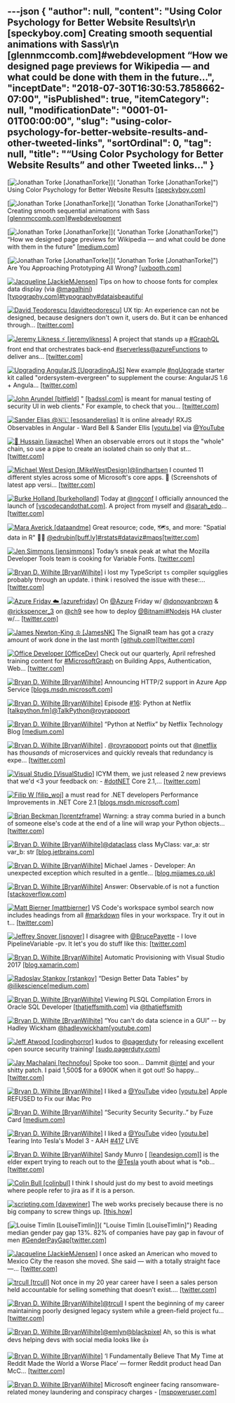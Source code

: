 ---json
{
  "author": null,
  "content": "Using Color Psychology for Better Website Results\r\n      [speckyboy.com] Creating smooth sequential animations with Sass\r\n      [glennmccomb.com]#webdevelopment “How we designed page previews for Wikipedia — and what could be done with them in the future...",
  "inceptDate": "2018-07-30T16:30:53.7858662-07:00",
  "isPublished": true,
  "itemCategory": null,
  "modificationDate": "0001-01-01T00:00:00",
  "slug": "using-color-psychology-for-better-website-results-and-other-tweeted-links",
  "sortOrdinal": 0,
  "tag": null,
  "title": "“Using Color Psychology for Better Website Results” and other Tweeted links…"
}
---

[<img alt="Jonathan Torke [JonathanTorke]" src="https://songhay.blob.core.windows.net/shared-social-twitter/JonathanTorke.jpg">]( "Jonathan Torke [JonathanTorke]") Using Color Psychology for Better Website Results [[speckyboy.com]](https://speckyboy.com/color-psychology-better-website-results/)

[<img alt="Jonathan Torke [JonathanTorke]" src="https://songhay.blob.core.windows.net/shared-social-twitter/JonathanTorke.jpg">]( "Jonathan Torke [JonathanTorke]") Creating smooth sequential animations with Sass [[glennmccomb.com]](https://glennmccomb.com/articles/creating-smooth-sequential-animations-with-sass/)[#webdevelopment](http://twitter.com/search?q=%23webdevelopment)

[<img alt="Jonathan Torke [JonathanTorke]" src="https://songhay.blob.core.windows.net/shared-social-twitter/JonathanTorke.jpg">]( "Jonathan Torke [JonathanTorke]") “How we designed page previews for Wikipedia — and what could be done with them in the future” [[medium.com]](https://medium.com/freely-sharing-the-sum-of-all-knowledge/how-we-designed-page-previews-for-wikipedia-and-what-could-be-done-with-them-in-the-future-7a5fa6b07b96)

[<img alt="Jonathan Torke [JonathanTorke]" src="https://songhay.blob.core.windows.net/shared-social-twitter/JonathanTorke.jpg">]( "Jonathan Torke [JonathanTorke]") Are You Approaching Prototyping All Wrong? [[uxbooth.com]](http://www.uxbooth.com/articles/are-you-approaching-prototyping-all-wrong/)

[<img alt="Jacqueline [JackieMJensen]" src="https://songhay.blob.core.windows.net/shared-social-twitter/JackieMJensen.jpg">](https://t.co/DYdE13nkCx "Jacqueline [JackieMJensen]") Tips on how to choose fonts for complex data display (via [@magalhini](http://twitter.com/magalhini)) [[typography.com]](https://www.typography.com/blog/fonts-for-complex-data?utm_campaign=Revue%20newsletter&utm_medium=Newsletter&utm_source=Coffee%20Table%20Typography)[#typography](http://twitter.com/search?q=%23typography)[#dataisbeautiful](http://twitter.com/search?q=%23dataisbeautiful)

[<img alt="David Teodorescu [davidteodorescu]" src="https://songhay.blob.core.windows.net/shared-social-twitter/davidteodorescu.jpg">](https://t.co/2DVE43FwOK "David Teodorescu [davidteodorescu]") UX tip: An experience can not be designed, because designers don't own it, users do. But it can be enhanced through… [[twitter.com]](https://twitter.com/i/web/status/987016501235503105)

[<img alt="Jeremy Likness ⚡️ [jeremylikness]" src="https://songhay.blob.core.windows.net/shared-social-twitter/jeremylikness.jpg">](https://t.co/IbLCTBQJ41 "Jeremy Likness ⚡️ [jeremylikness]") A project that stands up a [#GraphQL](http://twitter.com/search?q=%23GraphQL) front end that orchestrates back-end [#serverless](http://twitter.com/search?q=%23serverless)[@azureFunctions](http://twitter.com/azureFunctions) to deliver ans… [[twitter.com]](https://twitter.com/i/web/status/987028181461929985)

[<img alt="Upgrading AngularJS [UpgradingAJS]" src="https://songhay.blob.core.windows.net/shared-social-twitter/UpgradingAJS.jpg">](https://t.co/XDuJ7YrPXw "Upgrading AngularJS [UpgradingAJS]") New example [#ngUpgrade](http://twitter.com/search?q=%23ngUpgrade) starter kit called "ordersystem-evergreen" to supplement the course: AngularJS 1.6 + Angula… [[twitter.com]](https://twitter.com/i/web/status/987064988241047552)

[<img alt="John Arundel [bitfield]" src="https://songhay.blob.core.windows.net/shared-social-twitter/bitfield.jpeg">](https://t.co/OfjPk1VNvq "John Arundel [bitfield]") " [[badssl.com]](http://badssl.com) is meant for manual testing of security UI in web clients." For example, to check that you… [[twitter.com]](https://twitter.com/i/web/status/987348691827732480)

[<img alt="Sander Elias @🇳🇱 [esosanderelias]" src="https://songhay.blob.core.windows.net/shared-social-twitter/esosanderelias.jpg">](https://t.co/kYSSi1QwqL "Sander Elias @🇳🇱 [esosanderelias]") It is online already! RXJS Observables in Angular - Ward Bell &amp; Sander Ellis [[youtu.be]](https://youtu.be/q--U25yPTrA) via [@YouTube](http://twitter.com/YouTube)

[<img alt="🥑 Hussain [jawache]" src="https://songhay.blob.core.windows.net/shared-social-twitter/jawache.jpg">](https://t.co/VIYu5DqIan "🥑 Hussain [jawache]") When an observable errors out it stops the "whole" chain, so use a pipe to create an isolated chain so only that st… [[twitter.com]](https://twitter.com/i/web/status/987103315812077569)

[<img alt="Michael West Design [MikeWestDesign]" src="https://songhay.blob.core.windows.net/shared-social-twitter/MikeWestDesign.jpg">](https://t.co/1EaZ3ofL6M "Michael West Design [MikeWestDesign]")[@lindhartsen](http://twitter.com/lindhartsen) I counted 11 different styles across some of Microsoft's core apps. 😬 (Screenshots of latest app versi… [[twitter.com]](https://twitter.com/i/web/status/987112506190630912)

[<img alt="Burke Holland [burkeholland]" src="https://songhay.blob.core.windows.net/shared-social-twitter/burkeholland.jpg">](https://t.co/M8DfQvtgNl "Burke Holland [burkeholland]") Today at [@ngconf](http://twitter.com/ngconf) I officially announced the launch of [[vscodecandothat.com]](http://vscodecandothat.com). A project from myself and [@sarah_edo](http://twitter.com/sarah_edo)… [[twitter.com]](https://twitter.com/i/web/status/987047016168488960)

[<img alt="Mara Averick [dataandme]" src="https://songhay.blob.core.windows.net/shared-social-twitter/dataandme.jpg">](https://t.co/ZANWJjC3FT "Mara Averick [dataandme]") Great resource; code, 🗺s, and more: "Spatial data in R" 👨‍🏫 [@edrubin](http://twitter.com/edrubin)[[buff.ly]](https://buff.ly/2HaIgwh)[#rstats](http://twitter.com/search?q=%23rstats)[#dataviz](http://twitter.com/search?q=%23dataviz)[#maps](http://twitter.com/search?q=%23maps)[[twitter.com]](https://twitter.com/dataandme/status/987039655408422914/photo/1)

[<img alt="Jen Simmons [jensimmons]" src="https://songhay.blob.core.windows.net/shared-social-twitter/jensimmons.jpg">](https://t.co/8FEcRMJN4d "Jen Simmons [jensimmons]") Today’s sneak peak at what the Mozilla Developer Tools team is cooking for Variable Fonts. [[twitter.com]](https://twitter.com/jensimmons/status/987037057087352833/video/1)

[<img alt="Bryan D. Wilhite [BryanWilhite]" src="https://songhay.blob.core.windows.net/shared-social-twitter/BryanWilhite.jpeg">](http://t.co/UNdqV0Z1zz "Bryan D. Wilhite [BryanWilhite]") i lost my TypeScript `ts` compiler squigglies probably through an update. i think i resolved the issue with these:… [[twitter.com]](https://twitter.com/i/web/status/987440459269091328)

[<img alt="Azure Friday ☁️ [azurefriday]" src="https://songhay.blob.core.windows.net/shared-social-twitter/azurefriday.jpg">](https://t.co/gn2midaA1V "Azure Friday ☁️ [azurefriday]") On [@Azure](http://twitter.com/Azure) Friday w/ [@donovanbrown](http://twitter.com/donovanbrown) &amp; [@rickspencer_3](http://twitter.com/rickspencer_3) on [@ch9](http://twitter.com/ch9) see how to deploy [@Bitnami](http://twitter.com/Bitnami)[#Nodejs](http://twitter.com/search?q=%23Nodejs) HA cluster w/… [[twitter.com]](https://twitter.com/i/web/status/987209645159690240)

[<img alt="James Newton-King ♔ [JamesNK]" src="https://songhay.blob.core.windows.net/shared-social-twitter/JamesNK.jpeg">](http://t.co/NT5azIWwVG "James Newton-King ♔ [JamesNK]") The SignalR team has got a crazy amount of work done in the last month [[github.com]](https://github.com/aspnet/SignalR/pulse/monthly)[[twitter.com]](https://twitter.com/JamesNK/status/987258087495974913/photo/1)

[<img alt="Office Developer [OfficeDev]" src="https://songhay.blob.core.windows.net/shared-social-twitter/OfficeDev.png">](http://t.co/oeU0p6Ws0a "Office Developer [OfficeDev]") Check out our quarterly, April refreshed training content for [#MicrosoftGraph](http://twitter.com/search?q=%23MicrosoftGraph) on Building Apps, Authentication, Web… [[twitter.com]](https://twitter.com/i/web/status/987059727799468032)

[<img alt="Bryan D. Wilhite [BryanWilhite]" src="https://songhay.blob.core.windows.net/shared-social-twitter/BryanWilhite.jpeg">](http://t.co/UNdqV0Z1zz "Bryan D. Wilhite [BryanWilhite]") Announcing HTTP/2 support in Azure App Service [[blogs.msdn.microsoft.com]](https://blogs.msdn.microsoft.com/appserviceteam/2018/04/13/announcing-http2-support-in-azure-app-service/)

[<img alt="Bryan D. Wilhite [BryanWilhite]" src="https://songhay.blob.core.windows.net/shared-social-twitter/BryanWilhite.jpeg">](http://t.co/UNdqV0Z1zz "Bryan D. Wilhite [BryanWilhite]") Episode [#16](http://twitter.com/search?q=%2316): Python at Netflix [[talkpython.fm]](https://talkpython.fm/episodes/show/16/python-at-netflix)[@TalkPython](http://twitter.com/TalkPython)[@royrapoport](http://twitter.com/royrapoport)

[<img alt="Bryan D. Wilhite [BryanWilhite]" src="https://songhay.blob.core.windows.net/shared-social-twitter/BryanWilhite.jpeg">](http://t.co/UNdqV0Z1zz "Bryan D. Wilhite [BryanWilhite]") “Python at Netflix” by Netflix Technology Blog [[medium.com]](https://medium.com/netflix-techblog/python-at-netflix-86b6028b3b3e)

[<img alt="Bryan D. Wilhite [BryanWilhite]" src="https://songhay.blob.core.windows.net/shared-social-twitter/BryanWilhite.jpeg">](http://t.co/UNdqV0Z1zz "Bryan D. Wilhite [BryanWilhite]") . [@royrapoport](http://twitter.com/royrapoport) points out that [@netflix](http://twitter.com/netflix) has _thousands_ of microservices and quickly reveals that redundancy is expe… [[twitter.com]](https://twitter.com/i/web/status/987453734899793920)

[<img alt="Visual Studio [VisualStudio]" src="https://songhay.blob.core.windows.net/shared-social-twitter/VisualStudio.jpg">](http://t.co/OqnL9IGcUY "Visual Studio [VisualStudio]") ICYM them, we just released 2 new previews that we'd &lt;3 your feedback on: - [#dotNET](http://twitter.com/search?q=%23dotNET) Core 2.1,… [[twitter.com]](https://twitter.com/i/web/status/986671200142323713)

[<img alt="Filip W [filip_woj]" src="https://songhay.blob.core.windows.net/shared-social-twitter/filip_woj.jpg">](http://t.co/VCkinoHijZ "Filip W [filip_woj]") a must read for .NET developers Performance Improvements in .NET Core 2.1 [[blogs.msdn.microsoft.com]](https://blogs.msdn.microsoft.com/dotnet/2018/04/18/performance-improvements-in-net-core-2-1/)

[<img alt="Brian Beckman [lorentzframe]" src="https://songhay.blob.core.windows.net/shared-social-twitter/lorentzframe.jpg">](http://t.co/aC5mXb9iZQ "Brian Beckman [lorentzframe]") Warning: a stray comma buried in a bunch of someone else's code at the end of a line will wrap your Python objects… [[twitter.com]](https://twitter.com/i/web/status/986951605860749312)

[<img alt="Bryan D. Wilhite [BryanWilhite]" src="https://songhay.blob.core.windows.net/shared-social-twitter/BryanWilhite.jpeg">](http://t.co/UNdqV0Z1zz "Bryan D. Wilhite [BryanWilhite]")[@dataclass](http://twitter.com/dataclass) class MyClass: var_a: str var_b: str [[blog.jetbrains.com]](https://blog.jetbrains.com/pycharm/2018/04/python-37-introducing-data-class/)

[<img alt="Bryan D. Wilhite [BryanWilhite]" src="https://songhay.blob.core.windows.net/shared-social-twitter/BryanWilhite.jpeg">](http://t.co/UNdqV0Z1zz "Bryan D. Wilhite [BryanWilhite]") Michael James - Developer: An unexpected exception which resulted in a gentle... [[blog.mjjames.co.uk]](http://blog.mjjames.co.uk/2018/04/an-unexpected-exception-which-resulted.html?spref=tw)

[<img alt="Bryan D. Wilhite [BryanWilhite]" src="https://songhay.blob.core.windows.net/shared-social-twitter/BryanWilhite.jpeg">](http://t.co/UNdqV0Z1zz "Bryan D. Wilhite [BryanWilhite]") Answer: Observable.of is not a function [[stackoverflow.com]](https://stackoverflow.com/a/47166450/22944?stw=2)

[<img alt="Matt Bierner [mattbierner]" src="https://songhay.blob.core.windows.net/shared-social-twitter/mattbierner.jpg">](https://t.co/NnCC3iFhHa "Matt Bierner [mattbierner]") VS Code's workspace symbol search now includes headings from all [#markdown](http://twitter.com/search?q=%23markdown) files in your workspace. Try it out in t… [[twitter.com]](https://twitter.com/i/web/status/986706258982912000)

[<img alt="Jeffrey Snover [jsnover]" src="https://songhay.blob.core.windows.net/shared-social-twitter/jsnover.jpg">](https://t.co/QYHvGE7Gju "Jeffrey Snover [jsnover]") I disagree with [@BrucePayette](http://twitter.com/BrucePayette) - I love PipelineVariable -pv. It let's you do stuff like this: [[twitter.com]](https://twitter.com/jsnover/status/986950724746702849/photo/1)

[<img alt="Bryan D. Wilhite [BryanWilhite]" src="https://songhay.blob.core.windows.net/shared-social-twitter/BryanWilhite.jpeg">](http://t.co/UNdqV0Z1zz "Bryan D. Wilhite [BryanWilhite]") Automatic Provisioning with Visual Studio 2017 [[blog.xamarin.com]](https://blog.xamarin.com/automatic-provisioning-visual-studio-2017/)

[<img alt="Radoslav Stankov [rstankov]" src="https://songhay.blob.core.windows.net/shared-social-twitter/rstankov.jpg">](http://t.co/udSjKq1Cwf "Radoslav Stankov [rstankov]") “Design Better Data Tables” by [@ilikescience](http://twitter.com/ilikescience)[[medium.com]](https://medium.com/mission-log/design-better-data-tables-430a30a00d8c)

[<img alt="Bryan D. Wilhite [BryanWilhite]" src="https://songhay.blob.core.windows.net/shared-social-twitter/BryanWilhite.jpeg">](http://t.co/UNdqV0Z1zz "Bryan D. Wilhite [BryanWilhite]") Viewing PLSQL Compilation Errors in Oracle SQL Developer [[thatjeffsmith.com]](https://www.thatjeffsmith.com/archive/2012/01/viewing-plsql-compilation-errors-in-oracle-sql-developer/) via [@thatjeffsmith](http://twitter.com/thatjeffsmith)

[<img alt="Bryan D. Wilhite [BryanWilhite]" src="https://songhay.blob.core.windows.net/shared-social-twitter/BryanWilhite.jpeg">](http://t.co/UNdqV0Z1zz "Bryan D. Wilhite [BryanWilhite]") “You can't do data science in a GUI” -- by Hadley Wickham [@hadleywickham](http://twitter.com/hadleywickham)[[youtube.com]](https://www.youtube.com/watch?v=PURtmHwk_-0)

[<img alt="Jeff Atwood [codinghorror]" src="https://songhay.blob.core.windows.net/shared-social-twitter/codinghorror.png">](http://t.co/rM9N1bQpLr "Jeff Atwood [codinghorror]") kudos to [@pagerduty](http://twitter.com/pagerduty) for releasing excellent open source security training! [[sudo.pagerduty.com]](https://sudo.pagerduty.com/for_everyone/)

[<img alt="Jay Machalani [technofou]" src="https://songhay.blob.core.windows.net/shared-social-twitter/technofou.jpg">](http://t.co/6gpsdWVMLD "Jay Machalani [technofou]") Spoke too soon... Dammit [@intel](http://twitter.com/intel) and your shitty patch. I paid 1,500$ for a 6900K when it got out! So happy… [[twitter.com]](https://twitter.com/i/web/status/986806116842659841)

[<img alt="Bryan D. Wilhite [BryanWilhite]" src="https://songhay.blob.core.windows.net/shared-social-twitter/BryanWilhite.jpeg">](http://t.co/UNdqV0Z1zz "Bryan D. Wilhite [BryanWilhite]") I liked a [@YouTube](http://twitter.com/YouTube) video [[youtu.be]](http://youtu.be/9-NU7yOSElE?a) Apple REFUSED to Fix our iMac Pro

[<img alt="Bryan D. Wilhite [BryanWilhite]" src="https://songhay.blob.core.windows.net/shared-social-twitter/BryanWilhite.jpeg">](http://t.co/UNdqV0Z1zz "Bryan D. Wilhite [BryanWilhite]") “Security Security Security..” by Fuze Card [[medium.com]](https://medium.com/@fuzecard/security-security-security-5c698451aa13)

[<img alt="Bryan D. Wilhite [BryanWilhite]" src="https://songhay.blob.core.windows.net/shared-social-twitter/BryanWilhite.jpeg">](http://t.co/UNdqV0Z1zz "Bryan D. Wilhite [BryanWilhite]") I liked a [@YouTube](http://twitter.com/YouTube) video [[youtu.be]](http://youtu.be/CpCrkO1x-Qo?a) Tearing Into Tesla's Model 3 - AAH [#417](http://twitter.com/search?q=%23417) LIVE

[<img alt="Bryan D. Wilhite [BryanWilhite]" src="https://songhay.blob.core.windows.net/shared-social-twitter/BryanWilhite.jpeg">](http://t.co/UNdqV0Z1zz "Bryan D. Wilhite [BryanWilhite]") Sandy Munro [ [[leandesign.com]](http://leandesign.com/people-at-munro/sandy-munro/)] is the elder expert trying to reach out to the [@Tesla](http://twitter.com/Tesla) youth about what is *ob… [[twitter.com]](https://twitter.com/i/web/status/987403804248162304)

[<img alt="Colin Bull [colinbul]" src="https://songhay.blob.core.windows.net/shared-social-twitter/colinbul.jpeg">](https://t.co/wixaAMcojw "Colin Bull [colinbul]") I think I should just do my best to avoid meetings where people refer to jira as if it is a person.

[<img alt="scripting.com [davewiner]" src="https://songhay.blob.core.windows.net/shared-social-twitter/davewiner.jpg">](https://t.co/ztgzDGiyOj "scripting.com [davewiner]") The web works precisely because there is no big company to screw things up. [[this.how]](http://this.how/googleAndHttp/)

[<img alt="Louise Timlin [LouiseTimlin]" src="https://songhay.blob.core.windows.net/shared-social-twitter/LouiseTimlin.jpg">]( "Louise Timlin [LouiseTimlin]") Reading median gender pay gap 13%. 82% of companies have pay gap in favour of men [#GenderPayGap](http://twitter.com/search?q=%23GenderPayGap)[[twitter.com]](https://twitter.com/LouiseTimlin/status/987323991613468672/photo/1)

[<img alt="Jacqueline [JackieMJensen]" src="https://songhay.blob.core.windows.net/shared-social-twitter/JackieMJensen.jpg">](https://t.co/DYdE13nkCx "Jacqueline [JackieMJensen]") I once asked an American who moved to Mexico City the reason she moved. She said — with a totally straight face —… [[twitter.com]](https://twitter.com/i/web/status/1023296040693379078)

[<img alt="trcull [trcull]" src="https://songhay.blob.core.windows.net/shared-social-twitter/trcull.jpg">](https://t.co/rLCRWQmtv5 "trcull [trcull]") Not once in my 20 year career have I seen a sales person held accountable for selling something that doesn’t exist.… [[twitter.com]](https://twitter.com/i/web/status/986741190576848896)

[<img alt="Bryan D. Wilhite [BryanWilhite]" src="https://songhay.blob.core.windows.net/shared-social-twitter/BryanWilhite.jpeg">](http://t.co/UNdqV0Z1zz "Bryan D. Wilhite [BryanWilhite]")[@trcull](http://twitter.com/trcull) I spent the beginning of my career maintaining poorly designed legacy system while a green-field project fu… [[twitter.com]](https://twitter.com/i/web/status/987008667600830464)

[<img alt="Bryan D. Wilhite [BryanWilhite]" src="https://songhay.blob.core.windows.net/shared-social-twitter/BryanWilhite.jpeg">](http://t.co/UNdqV0Z1zz "Bryan D. Wilhite [BryanWilhite]")[@emlyn](http://twitter.com/emlyn)[@blackpixel](http://twitter.com/blackpixel) Ah, so this is what devs helping devs with social media looks like 👍

[<img alt="Bryan D. Wilhite [BryanWilhite]" src="https://songhay.blob.core.windows.net/shared-social-twitter/BryanWilhite.jpeg">](http://t.co/UNdqV0Z1zz "Bryan D. Wilhite [BryanWilhite]") ‘I Fundamentally Believe That My Time at Reddit Made the World a Worse Place’ — former Reddit product head Dan McC… [[twitter.com]](https://twitter.com/i/web/status/987039587057844225)

[<img alt="Bryan D. Wilhite [BryanWilhite]" src="https://songhay.blob.core.windows.net/shared-social-twitter/BryanWilhite.jpeg">](http://t.co/UNdqV0Z1zz "Bryan D. Wilhite [BryanWilhite]") Microsoft engineer facing ransomware-related money laundering and conspiracy charges - [[mspoweruser.com]](https://mspoweruser.com/microsoft-engineer-facing-ransomware-related-money-laundering-and-conspiracy-charges/)
